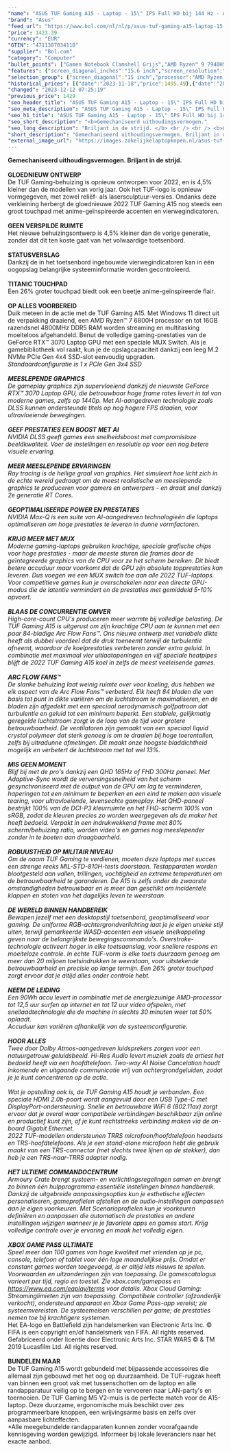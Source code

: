```yaml
---
"name": "ASUS TUF Gaming A15 - Laptop - 15\" IPS Full HD bij 144 Hz - AMD Phoenix R9-7940HS - NVIDIA GeForce RTX 4070 - 16 GB DDR5 - 512 GB SSD - Wi-Fi, Bluetooth - Windows 11 Home - grijs"
"brand": "Asus"
"feed_url": "https://www.bol.com/nl/nl/p/asus-tuf-gaming-a15-laptop-15-ips-full-hd-bij-144-hz-amd-phoenix-r9-7940hs-nvidia-geforce-rtx-4070-16-gb-ddr5-512-gb-ssd-wi-fi-bluetooth-windows-11-home-grijs/9300000144334590"
"price": 1423.39
"currency": "EUR"
"GTIN": "4711387034118"
"supplier": "Bol.com"
"category": "Computer"
"bullet_points": ["Gamen Notebook Clamshell Grijs","AMD Ryzen™ 9 7940HS 4 GHz","39,6 cm (15.6\") Full HD 1920 x 1080 Pixels IPS 16:9","16 GB DDR5-SDRAM 4800 MHz 2 x 8 GB","512 GB SSD","NVIDIA GeForce RTX 4070 8 GB NVIDIA G-SYNC AMD Radeon 780M","Wi-Fi 6 (802.11ax) Ethernet LAN 10,100,1000 Mbit/s Bluetooth 5.2","Lithium-Ion (Li-Ion) 90 Wh 240 W","Windows 11 Home 64-bit"]
"features": {"screen_diagonal_inches":"15.6 inch","screen_resolution":"1920 x 1080 Pixels","processor_family":"AMD Ryzen™ 9","memory_size":"16 GB","memory_type":"DDR5-SDRAM","total_storage_space":"512 GB","graphics_card":"NVIDIA GeForce RTX 4070","graphics_memory_size":"8 GB","operating_system":"Windows","battery_capacity":"90 Wh","width":"354 mm","depth":"251 mm","weight":"2,2 kg","purpose_laptop":"Gaming"}
"selection_group": {"screen_diagonal":"15 inch","processor":"AMD Ryzen 9","changed_price_past_3_days":true,"product_family":"TUF Gaming"}
"historical_prices": [{"date":"2023-11-18","price":1495.49},{"date":"2023-12-11","price":1429},{"date":"2023-12-12","price":1423.39}]
"changed": "2023-12-12 07:25:19"
"previous_price": 1429
"seo_header_title": "ASUS TUF Gaming A15 - Laptop - 15\" IPS Full HD bij 144 Hz - AMD Phoenix R9-7940HS - NVIDIA GeForce RTX 4070 - 16 GB DDR5 - 512 GB SSD - Wi-Fi, Bluetooth - Windows 11 Home - grijs"
"seo_meta_description": "ASUS TUF Gaming A15 - Laptop - 15\" IPS Full HD bij 144 Hz - AMD Phoenix R9-7940HS - NVIDIA GeForce RTX 4070 - 16 GB DDR5 - 512 GB SSD - Wi-Fi, Bluetooth - Windows 11 Home - grijs"
"seo_h1_title": "ASUS TUF Gaming A15 - Laptop - 15\" IPS Full HD bij 144 Hz - AMD Phoenix R9-7940HS - NVIDIA GeForce RTX 4070 - 16 GB DDR5 - 512 GB SSD - Wi-Fi, Bluetooth - Windows 11 Home - grijs"
"seo_short_description": "<b>Gemechaniseerd uithoudingsvermogen."
"seo_long_description": "Briljant in de strijd. </b> <br /> <br /> <b>GLOEDNIEUW ONTWERP</b> <br />De TUF Gaming-behuizing is opnieuw ontworpen voor 2022, en is 4,5% kleiner dan de modellen van vorig jaar. Ook het TUF-logo is opnieuw vormgegeven, met zowel reliëf- als lasersculptuur-versies. Ondanks deze verkleining herbergt de gloednieuwe 2022 TUF Gaming A15 nog steeds een groot touchpad met anime-geïnspireerde accenten en vierwegindicatoren. <br /> <br /> <b>GEEN VERSPILDE RUIMTE</b> <br />Het nieuwe behuizingsontwerp is 4,5% kleiner dan de vorige generatie, zonder dat dit ten koste gaat van het volwaardige toetsenbord. <br /> <br /> <b>STATUSVERSLAG</b> <br />Dankzij de in het toetsenbord ingebouwde vierwegindicatoren kan in één oogopslag belangrijke systeeminformatie worden gecontroleerd. <br /> <br /> <b>TITANIC TOUCHPAD</b> <br />Een 26% groter touchpad biedt ook een beetje anime-geïnspireerde flair. <br /> <br /> <b>OP ALLES VOORBEREID</b> <br />Duik meteen in de actie met de TUF Gaming A15. Met Windows 11 direct uit de verpakking draaiend, een AMD Ryzen™ 7 6800H processor en tot 16GB razendsnel 4800MHz DDR5 RAM worden streaming en multitasking moeiteloos afgehandeld. Benut de volledige gaming-prestaties van de GeForce RTX™ 3070 Laptop GPU met een speciale MUX Switch. Als je gamebibliotheek vol raakt, kun je de opslagcapaciteit dankzij een leeg M. 2 NVMe PCIe Gen 4x4 SSD-slot eenvoudig upgraden. <br />*Standaardconfiguratie is 1 x PCIe Gen 3x4 SSD <br /> <br /> <b>MEESLEPENDE GRAPHICS</b> <br />De gameplay graphics zijn supervloeiend dankzij de nieuwste GeForce RTX™ 3070 Laptop GPU, die betrouwbaar hoge frame rates levert in tal van moderne games, zelfs op 1440p. Met AI-aangedreven technologie zoals DLSS kunnen ondersteunde titels op nog hogere FPS draaien, voor ultravloeiende bewegingen. <br /> <br /> <b>GEEF PRESTATIES EEN BOOST MET AI</b> <br />NVIDIA DLSS geeft games een snelheidsboost met compromisloze beeldkwaliteit. Voer de instellingen en resolutie op voor een nog betere visuele ervaring. <br /> <br /> <b>MEER MEESLEPENDE ERVARINGEN</b> <br />Ray tracing is de heilige graal van graphics. Het simuleert hoe licht zich in de echte wereld gedraagt om de meest realistische en meeslepende graphics te produceren voor gamers en ontwerpers - en draait snel dankzij 2e generatie RT Cores. <br /> <br /> <b>GEOPTIMALISEERDE POWER EN PRESTATIES</b> <br />NVIDIA Max-Q is een suite van AI-aangedreven technologieën die laptops optimaliseren om hoge prestaties te leveren in dunne vormfactoren. <br /> <br /> <b>KRIJG MEER MET MUX</b> <br />Moderne gaming-laptops gebruiken krachtige, speciale grafische chips voor hoge prestaties - maar de meeste sturen die frames door de geïntegreerde graphics van de CPU voor ze het scherm bereiken. Dit biedt betere accuduur maar voorkomt dat de GPU zijn absolute topprestaties kan leveren. Dus voegen we een MUX switch toe aan alle 2022 TUF-laptops. Voor competitieve games kun je overschakelen naar een directe GPU-modus die de latentie vermindert en de prestaties met gemiddeld 5-10% opvoert. <br /> <br /> <b>BLAAS DE CONCURRENTIE OMVER</b> <br />High-core-count CPU's produceren meer warmte bij volledige belasting. De TUF Gaming A15 is uitgerust om zijn krachtige CPU aan te kunnen met een paar 84-bladige Arc Flow Fans™. Ons nieuwe ontwerp met variabele dikte heeft als dubbel voordeel dat de druk toeneemt terwijl de turbulentie afneemt, waardoor de koelprestaties verbeteren zonder extra geluid. In combinatie met maximaal vier uitlaatopeningen en vijf speciale heatpipes blijft de 2022 TUF Gaming A15 koel in zelfs de meest veeleisende games. <br /> <br /> <b>ARC FLOW FANS™</b> <br />De slanke behuizing laat weinig ruimte over voor koeling, dus hebben we elk aspect van de Arc Flow Fans™ verbeterd. Elk heeft 84 bladen die van basis tot punt in dikte variëren om de luchtstroom te maximaliseren, en de bladen zijn afgedekt met een speciaal aerodynamisch golfpatroon dat turbulentie en geluid tot een minimum beperkt. Een stabiele, gelijkmatig geregelde luchtstroom zorgt in de loop van de tijd voor grotere betrouwbaarheid. De ventilatoren zijn gemaakt van een speciaal liquid crystal polymeer dat sterk genoeg is om te draaien bij hoge toerentallen, zelfs bij ultradunne afmetingen. Dit maakt onze hoogste bladdichtheid mogelijk en verbetert de luchtstroom met tot wel 13%. <br /> <br /> <b>MIS GEEN MOMENT</b> <br />Blijf bij met de pro's dankzij een QHD 165Hz of FHD 300Hz paneel. Met Adaptive-Sync wordt de verversingssnelheid van het scherm gesynchroniseerd met de output van de GPU om lag te verminderen, haperingen tot een minimum te beperken en een eind te maken aan visuele tearing, voor ultravloeiende, levensechte gameplay. Het QHD-paneel bestrijkt 100% van de DCI-P3 kleurruimte en het FHD-scherm 100% van sRGB, zodat de kleuren precies zo worden weergegeven als de maker het heeft bedoeld. Verpakt in een indrukwekkend frame met 80% scherm/behuizing ratio, worden video's en games nog meeslepender zonder in te boeten aan draagbaarheid. <br /> <br /> <b>ROBUUSTHEID OP MILITAIR NIVEAU</b> <br />Om de naam TUF Gaming te verdienen, moeten deze laptops met succes een strenge reeks MIL-STD-810H-tests doorstaan. Testapparaten worden blootgesteld aan vallen, trillingen, vochtigheid en extreme temperaturen om de betrouwbaarheid te garanderen. De A15 is zelfs onder de zwaarste omstandigheden betrouwbaar en is meer dan geschikt om incidentele klappen en stoten van het dagelijks leven te weerstaan. <br /> <br /> <b>DE WERELD BINNEN HANDBEREIK</b> <br />Bewapen jezelf met een desktopstijl toetsenbord, geoptimaliseerd voor gaming. De uniforme RGB-achtergrondverlichting laat je je eigen unieke stijl uiten, terwijl gemarkeerde WASD-accenten een visuele snelkoppeling geven naar de belangrijkste bewegingscommando's. Overstroke-technologie activeert hoger in elke toetsaanslag, voor snellere respons en moeiteloze controle. In echte TUF-vorm is elke toets duurzaam genoeg om meer dan 20 miljoen toetsindrukken te weerstaan, voor uitstekende betrouwbaarheid en precisie op lange termijn. Een 26% groter touchpad zorgt ervoor dat je altijd alles onder controle hebt. <br /> <br /> <b>NEEM DE LEIDING</b> <br />Een 90Wh accu levert in combinatie met de energiezuinige AMD-processor tot 12,5 uur surfen op internet en tot 12 uur video afspelen, met snellaadtechnologie die de machine in slechts 30 minuten weer tot 50% oplaadt. <br />*Accuduur kan variëren afhankelijk van de systeemconfiguratie. <br /> <br /> <b>HOOR ALLES</b> <br />Twee door Dolby Atmos-aangedreven luidsprekers zorgen voor een natuurgetrouw geluidsbeeld. Hi-Res Audio levert muziek zoals de artiest het bedoeld heeft via een hoofdtelefoon. Two-way AI Noise Cancelation houdt inkomende en uitgaande communicatie vrij van achtergrondgeluiden, zodat je je kunt concentreren op de actie. <br /> <br />Wat je opstelling ook is, de TUF Gaming A15 houdt je verbonden. Een speciale HDMI 2. 0b-poort wordt aangevuld door een USB Type-C met DisplayPort-ondersteuning. Snelle en betrouwbare WiFi 6 (802. 11ax) zorgt ervoor dat je overal waar compatibele verbindingen beschikbaar zijn online en productief kunt zijn, of je kunt rechtstreeks verbinding maken via de on-board Gigabit Ethernet. <br />*2022 TUF-modellen ondersteunen TRRS microfoon/hoofdtelefoon headsets en TRS-hoofdtelefoons. Als je een stand-alone microfoon hebt die gebruik maakt van een TRS-connector (met slechts twee lijnen op de stekker), dan heb je een TRS-naar-TRRS adapter nodig. <br /> <br /> <b>HET ULTIEME COMMANDOCENTRUM</b> <br />Armoury Crate brengt systeem- en verlichtingsregelingen samen en brengt zo binnen één hulpprogramma essentiële instellingen binnen handbereik. Dankzij de uitgebreide aanpassingsopties kun je esthetische effecten personaliseren, gameprofielen afstellen en de audio-instellingen aanpassen aan je eigen voorkeuren. Met Scenarioprofielen kun je voorkeuren definiëren en aanpassen die automatisch de prestaties en andere instellingen wijzigen wanneer je je favoriete apps en games start. Krijg volledige controle over je ervaring en maak het volledig eigen. <br /> <br /> <b>XBOX GAME PASS ULTIMATE</b> <br />Speel meer dan 100 games van hoge kwaliteit met vrienden op je pc, console, telefoon of tablet voor één lage maandelijkse prijs. * Omdat er constant games worden toegevoegd, is er altijd iets nieuws te spelen. <br />* Voorwaarden en uitzonderingen zijn van toepassing. De gamescatalogus varieert per tijd, regio en toestel. Zie xbox. com/gamepass en https://www. ea. com/eaplay/terms voor details. Xbox Cloud Gaming: Streaminglimieten zijn van toepassing. Compatibele controller (afzonderlijk verkocht), ondersteund apparaat en Xbox Game Pass-app vereist; zie systeemvereisten. De systeemeisen verschillen per game; de prestaties nemen toe bij krachtigere systemen. <br />* Het EA-logo en Battlefield zijn handelsmerken van Electronic Arts Inc. © FIFA is een copyright en/of handelsmerk van FIFA. All rights reserved. Gefabriceerd onder licentie door Electronic Arts Inc. STAR WARS © & TM 2019 Lucasfilm Ltd. All rights reserved. <br /> <br /> <b>BUNDELEN MAAR</b> <br />De TUF Gaming A15 wordt gebundeld met bijpassende accessoires die allemaal zijn gebouwd met het oog op duurzaamheid. De TUF-rugzak heeft van binnen een groot vak met tussenschotten om de laptop en alle randapparatuur veilig op te bergen en te vervoeren naar LAN-party's en toernooien. De TUF Gaming M5 V2-muis is de perfecte match voor de A15-laptop. Deze duurzame, ergonomische muis beschikt over zes programmeerbare knoppen, een wrijvingsarme basis en zelfs over aanpasbare lichteffecten. <br />*Alle meegebundelde randapparaten kunnen zonder voorafgaande kennisgeving worden gewijzigd. Informeer bij lokale leveranciers naar het exacte aanbod."
"short_description": "Gemechaniseerd uithoudingsvermogen. Briljant in de strijd. GLOEDNIEUW ONTWERP De TUF Gaming-behuizing is opnieuw ontworpen voor 2022, en is 4,5% kleiner dan de modellen van vorig jaar. Ook het TUF-logo is opnieuw vormgegeven, met zowel reliëf- als lasersculptuur-versies. Ondanks deze verkleining herbergt de gloednieuwe 2022 TUF Gaming A15 nog steeds een groot touchpad met anime-geïnspireerde accenten en vierwegindicatoren. GEEN VERSPILDE RUIMTE Het nieuwe behuizingsontwerp is 4,5% kleiner dan de vorige generatie, zonder dat dit ten koste gaat van het volwaardige toetsenbord. STATUSVERSLAG Dankzij de in het toetsenbord ingebouwde vierwegindicatoren kan in één oogopslag belangrijke systeeminformatie worden gecontroleerd. TITANIC TOUCHPAD Een 26% groter touchpad biedt ook een beetje anime-geïnspireerde flair. OP ALLES VOORBEREID Duik meteen in de actie met de TUF Gaming A15. Met Windows 11 direct uit de verpakking draaiend, een AMD Ryzen™ 7 6800H processor en tot 16GB razendsnel 4800MHz DDR5 RAM worden streaming en multitasking moeiteloos afgehandeld. Benut de volledige gaming-prestaties van de GeForce RTX™ 3070 Laptop GPU met een speciale MUX Switch. Als je gamebibliotheek vol raakt, kun je de opslagcapaciteit dankzij een leeg M.2 NVMe PCIe Gen 4x4 SSD-slot eenvoudig upgraden. *Standaardconfiguratie is 1 x PCIe Gen 3x4 SSD MEESLEPENDE GRAPHICS De gameplay graphics zijn supervloeiend dankzij de nieuwste GeForce RTX™ 3070 Laptop GPU, die betrouwbaar hoge frame rates levert in tal van moderne games, zelfs op 1440p. Met AI-aangedreven technologie zoals DLSS kunnen ondersteunde titels op nog hogere FPS draaien, voor ultravloeiende bewegingen. GEEF PRESTATIES EEN BOOST MET AI NVIDIA DLSS geeft games een snelheidsboost met compromisloze beeldkwaliteit. Voer de instellingen en resolutie op voor een nog betere visuele ervaring. MEER MEESLEPENDE ERVARINGEN Ray tracing is de heilige graal van graphics. Het simuleert hoe licht zich in de echte wereld gedraagt om de meest realistische en meeslepende graphics te produceren voor gamers en ontwerpers - en draait snel dankzij 2e generatie RT Cores. GEOPTIMALISEERDE POWER EN PRESTATIES NVIDIA Max-Q is een suite van AI-aangedreven technologieën die laptops optimaliseren om hoge prestaties te leveren in dunne vormfactoren. KRIJG MEER MET MUX Moderne gaming-laptops gebruiken krachtige, speciale grafische chips voor hoge prestaties - maar de meeste sturen die frames door de geïntegreerde graphics van de CPU voor ze het scherm bereiken. Dit biedt betere accuduur maar voorkomt dat de GPU zijn absolute topprestaties kan leveren. Dus voegen we een MUX switch toe aan alle 2022 TUF-laptops. Voor competitieve games kun je overschakelen naar een directe GPU-modus die de latentie vermindert en de prestaties met gemiddeld 5-10% opvoert. BLAAS DE CONCURRENTIE OMVER High-core-count CPU's produceren meer warmte bij volledige belasting. De TUF Gaming A15 is uitgerust om zijn krachtige CPU aan te kunnen met een paar 84-bladige Arc Flow Fans™. Ons nieuwe ontwerp met variabele dikte heeft als dubbel voordeel dat de druk toeneemt terwijl de turbulentie afneemt, waardoor de koelprestaties verbeteren zonder extra geluid. In combinatie met maximaal vier uitlaatopeningen en vijf speciale heatpipes blijft de 2022 TUF Gaming A15 koel in zelfs de meest veeleisende games. ARC FLOW FANS™ De slanke behuizing laat weinig ruimte over voor koeling, dus hebben we elk aspect van de Arc Flow Fans™ verbeterd. Elk heeft 84 bladen die van basis tot punt in dikte variëren om de luchtstroom te maximaliseren, en de bladen zijn afgedekt met een speciaal aerodynamisch golfpatroon dat turbulentie en geluid tot een minimum beperkt. Een stabiele, gelijkmatig geregelde luchtstroom zorgt in de loop van de tijd voor grotere betrouwbaarheid. De ventilatoren zijn gemaakt van een speciaal liquid crystal polymeer dat sterk genoeg is om te draaien bij hoge toerentallen, zelfs bij ultradunne afmetingen. Dit maakt onze hoogste bladdichtheid mogelijk en verbetert de luchtstroom met tot wel 13%. MIS GEEN MOMENT Blijf bij met de pro's dankzij een QHD 165Hz of FHD 300Hz paneel. Met Adaptive-Sync wordt de verversingssnelheid van het scherm gesynchroniseerd met de output van de GPU om lag te verminderen, haperingen tot een minimum te beperken en een eind te maken aan visuele tearing, voor ultravloeiende, levensechte gameplay. Het QHD-paneel bestrijkt 100% van de DCI-P3 kleurruimte en het FHD-scherm 100% van sRGB, zodat de kleuren precies zo worden weergegeven als de maker het heeft bedoeld. Verpakt in een indrukwekkend frame met 80% scherm/behuizing ratio, worden video's en games nog meeslepender zonder in te boeten aan draagbaarheid. ROBUUSTHEID OP MILITAIR NIVEAU Om de naam TUF Gaming te verdienen, moeten deze laptops met succes een strenge reeks MIL-STD-810H-tests doorstaan. Testapparaten worden blootgesteld aan vallen, trillingen, vochtigheid en extreme temperaturen om de betrouwbaarheid te garanderen. De A15 is zelfs onder de zwaarste omstandigheden betrouwbaar en is meer dan geschikt om incidentele klappen en stoten van het dagelijks leven te weerstaan. DE WERELD BINNEN HANDBEREIK Bewapen jezelf met een desktopstijl toetsenbord, geoptimaliseerd voor gaming. De uniforme RGB-achtergrondverlichting laat je je eigen unieke stijl uiten, terwijl gemarkeerde WASD-accenten een visuele snelkoppeling geven naar de belangrijkste bewegingscommando's. Overstroke-technologie activeert hoger in elke toetsaanslag, voor snellere respons en moeiteloze controle. In echte TUF-vorm is elke toets duurzaam genoeg om meer dan 20 miljoen toetsindrukken te weerstaan, voor uitstekende betrouwbaarheid en precisie op lange termijn. Een 26% groter touchpad zorgt ervoor dat je altijd alles onder controle hebt. NEEM DE LEIDING Een 90Wh accu levert in combinatie met de energiezuinige AMD-processor tot 12,5 uur surfen op internet en tot 12 uur video afspelen, met snellaadtechnologie die de machine in slechts 30 minuten weer tot 50% oplaadt. *Accuduur kan variëren afhankelijk van de systeemconfiguratie. HOOR ALLES Twee door Dolby Atmos-aangedreven luidsprekers zorgen voor een natuurgetrouw geluidsbeeld. Hi-Res Audio levert muziek zoals de artiest het bedoeld heeft via een hoofdtelefoon. Two-way AI Noise Cancelation houdt inkomende en uitgaande communicatie vrij van achtergrondgeluiden, zodat je je kunt concentreren op de actie. Wat je opstelling ook is, de TUF Gaming A15 houdt je verbonden. Een speciale HDMI 2.0b-poort wordt aangevuld door een USB Type-C met DisplayPort-ondersteuning. Snelle en betrouwbare WiFi 6 (802.11ax) zorgt ervoor dat je overal waar compatibele verbindingen beschikbaar zijn online en productief kunt zijn, of je kunt rechtstreeks verbinding maken via de on-board Gigabit Ethernet. *2022 TUF-modellen ondersteunen TRRS microfoon/hoofdtelefoon headsets en TRS-hoofdtelefoons. Als je een stand-alone microfoon hebt die gebruik maakt van een TRS-connector (met slechts twee lijnen op de stekker), dan heb je een TRS-naar-TRRS adapter nodig. HET ULTIEME COMMANDOCENTRUM Armoury Crate brengt systeem- en verlichtingsregelingen samen en brengt zo binnen één hulpprogramma essentiële instellingen binnen handbereik. Dankzij de uitgebreide aanpassingsopties kun je esthetische effecten personaliseren, gameprofielen afstellen en de audio-instellingen aanpassen aan je eigen voorkeuren. Met Scenarioprofielen kun je voorkeuren definiëren en aanpassen die automatisch de prestaties en andere instellingen wijzigen wanneer je je favoriete apps en games start. Krijg volledige controle over je ervaring en maak het volledig eigen. XBOX GAME PASS ULTIMATE Speel meer dan 100 games van hoge kwaliteit met vrienden op je pc, console, telefoon of tablet voor één lage maandelijkse prijs.* Omdat er constant games worden toegevoegd, is er altijd iets nieuws te spelen. * Voorwaarden en uitzonderingen zijn van toepassing. De gamescatalogus varieert per tijd, regio en toestel. Zie xbox.com/gamepass en https://www.ea.com/eaplay/terms voor details. Xbox Cloud Gaming: Streaminglimieten zijn van toepassing. Compatibele controller (afzonderlijk verkocht), ondersteund apparaat en Xbox Game Pass-app vereist; zie systeemvereisten. De systeemeisen verschillen per game; de prestaties nemen toe bij krachtigere systemen. * Het EA-logo en Battlefield zijn handelsmerken van Electronic Arts Inc. © FIFA is een copyright en/of handelsmerk van FIFA. All rights reserved. Gefabriceerd onder licentie door Electronic Arts Inc. STAR WARS © & TM 2019 Lucasfilm Ltd. All rights reserved. BUNDELEN MAAR De TUF Gaming A15 wordt gebundeld met bijpassende accessoires die allemaal zijn gebouwd met het oog op duurzaamheid. De TUF-rugzak heeft van binnen een groot vak met tussenschotten om de laptop en alle randapparatuur veilig op te bergen en te vervoeren naar LAN-party's en toernooien. De TUF Gaming M5 V2-muis is de perfecte match voor de A15-laptop. Deze duurzame, ergonomische muis beschikt over zes programmeerbare knoppen, een wrijvingsarme basis en zelfs over aanpasbare lichteffecten. *Alle meegebundelde randapparaten kunnen zonder voorafgaande kennisgeving worden gewijzigd. Informeer bij lokale leveranciers naar het exacte aanbod."
"external_image_url": "https://images.zakelijkelaptopkopen.nl/asus-tuf-gaming-a15-laptop-15-ips-full-hd-bij-144-hz-amd-phoenix-r9-7940hs-nvidia-geforce-rtx-4070-16-gb-ddr5-512-gb-ssd-wi-fi-bluetooth-windows-11-home-grijs.webp"
---
```


<b>Gemechaniseerd uithoudingsvermogen. Briljant in de strijd.</b> <br /> <br /> <b>GLOEDNIEUW ONTWERP</b> <br />De TUF Gaming-behuizing is opnieuw ontworpen voor 2022, en is 4,5% kleiner dan de modellen van vorig jaar. Ook het TUF-logo is opnieuw vormgegeven, met zowel reliëf- als lasersculptuur-versies. Ondanks deze verkleining herbergt de gloednieuwe 2022 TUF Gaming A15 nog steeds een groot touchpad met anime-geïnspireerde accenten en vierwegindicatoren. <br /> <br /> <b>GEEN VERSPILDE RUIMTE</b> <br />Het nieuwe behuizingsontwerp is 4,5% kleiner dan de vorige generatie, zonder dat dit ten koste gaat van het volwaardige toetsenbord. <br /> <br /> <b>STATUSVERSLAG</b> <br />Dankzij de in het toetsenbord ingebouwde vierwegindicatoren kan in één oogopslag belangrijke systeeminformatie worden gecontroleerd. <br /> <br /> <b>TITANIC TOUCHPAD</b> <br />Een 26% groter touchpad biedt ook een beetje anime-geïnspireerde flair. <br /> <br /> <b>OP ALLES VOORBEREID</b> <br />Duik meteen in de actie met de TUF Gaming A15. Met Windows 11 direct uit de verpakking draaiend, een AMD Ryzen™ 7 6800H processor en tot 16GB razendsnel 4800MHz DDR5 RAM worden streaming en multitasking moeiteloos afgehandeld. Benut de volledige gaming-prestaties van de GeForce RTX™ 3070 Laptop GPU met een speciale MUX Switch. Als je gamebibliotheek vol raakt, kun je de opslagcapaciteit dankzij een leeg M.2 NVMe PCIe Gen 4x4 SSD-slot eenvoudig upgraden. <br />*Standaardconfiguratie is 1 x PCIe Gen 3x4 SSD <br /> <br /> <b>MEESLEPENDE GRAPHICS</b> <br />De gameplay graphics zijn supervloeiend dankzij de nieuwste GeForce RTX™ 3070 Laptop GPU, die betrouwbaar hoge frame rates levert in tal van moderne games, zelfs op 1440p. Met AI-aangedreven technologie zoals DLSS kunnen ondersteunde titels op nog hogere FPS draaien, voor ultravloeiende bewegingen. <br /> <br /> <b>GEEF PRESTATIES EEN BOOST MET AI</b> <br />NVIDIA DLSS geeft games een snelheidsboost met compromisloze beeldkwaliteit. Voer de instellingen en resolutie op voor een nog betere visuele ervaring. <br /> <br /> <b>MEER MEESLEPENDE ERVARINGEN</b> <br />Ray tracing is de heilige graal van graphics. Het simuleert hoe licht zich in de echte wereld gedraagt om de meest realistische en meeslepende graphics te produceren voor gamers en ontwerpers - en draait snel dankzij 2e generatie RT Cores. <br /> <br /> <b>GEOPTIMALISEERDE POWER EN PRESTATIES</b> <br />NVIDIA Max-Q is een suite van AI-aangedreven technologieën die laptops optimaliseren om hoge prestaties te leveren in dunne vormfactoren. <br /> <br /> <b>KRIJG MEER MET MUX</b> <br />Moderne gaming-laptops gebruiken krachtige, speciale grafische chips voor hoge prestaties - maar de meeste sturen die frames door de geïntegreerde graphics van de CPU voor ze het scherm bereiken. Dit biedt betere accuduur maar voorkomt dat de GPU zijn absolute topprestaties kan leveren. Dus voegen we een MUX switch toe aan alle 2022 TUF-laptops. Voor competitieve games kun je overschakelen naar een directe GPU-modus die de latentie vermindert en de prestaties met gemiddeld 5-10% opvoert. <br /> <br /> <b>BLAAS DE CONCURRENTIE OMVER</b> <br />High-core-count CPU's produceren meer warmte bij volledige belasting. De TUF Gaming A15 is uitgerust om zijn krachtige CPU aan te kunnen met een paar 84-bladige Arc Flow Fans™. Ons nieuwe ontwerp met variabele dikte heeft als dubbel voordeel dat de druk toeneemt terwijl de turbulentie afneemt, waardoor de koelprestaties verbeteren zonder extra geluid. In combinatie met maximaal vier uitlaatopeningen en vijf speciale heatpipes blijft de 2022 TUF Gaming A15 koel in zelfs de meest veeleisende games. <br /> <br /> <b>ARC FLOW FANS™</b> <br />De slanke behuizing laat weinig ruimte over voor koeling, dus hebben we elk aspect van de Arc Flow Fans™ verbeterd. Elk heeft 84 bladen die van basis tot punt in dikte variëren om de luchtstroom te maximaliseren, en de bladen zijn afgedekt met een speciaal aerodynamisch golfpatroon dat turbulentie en geluid tot een minimum beperkt. Een stabiele, gelijkmatig geregelde luchtstroom zorgt in de loop van de tijd voor grotere betrouwbaarheid. De ventilatoren zijn gemaakt van een speciaal liquid crystal polymeer dat sterk genoeg is om te draaien bij hoge toerentallen, zelfs bij ultradunne afmetingen. Dit maakt onze hoogste bladdichtheid mogelijk en verbetert de luchtstroom met tot wel 13%. <br /> <br /> <b>MIS GEEN MOMENT</b> <br />Blijf bij met de pro's dankzij een QHD 165Hz of FHD 300Hz paneel. Met Adaptive-Sync wordt de verversingssnelheid van het scherm gesynchroniseerd met de output van de GPU om lag te verminderen, haperingen tot een minimum te beperken en een eind te maken aan visuele tearing, voor ultravloeiende, levensechte gameplay. Het QHD-paneel bestrijkt 100% van de DCI-P3 kleurruimte en het FHD-scherm 100% van sRGB, zodat de kleuren precies zo worden weergegeven als de maker het heeft bedoeld. Verpakt in een indrukwekkend frame met 80% scherm/behuizing ratio, worden video's en games nog meeslepender zonder in te boeten aan draagbaarheid. <br /> <br /> <b>ROBUUSTHEID OP MILITAIR NIVEAU</b> <br />Om de naam TUF Gaming te verdienen, moeten deze laptops met succes een strenge reeks MIL-STD-810H-tests doorstaan. Testapparaten worden blootgesteld aan vallen, trillingen, vochtigheid en extreme temperaturen om de betrouwbaarheid te garanderen. De A15 is zelfs onder de zwaarste omstandigheden betrouwbaar en is meer dan geschikt om incidentele klappen en stoten van het dagelijks leven te weerstaan. <br /> <br /> <b>DE WERELD BINNEN HANDBEREIK</b> <br />Bewapen jezelf met een desktopstijl toetsenbord, geoptimaliseerd voor gaming. De uniforme RGB-achtergrondverlichting laat je je eigen unieke stijl uiten, terwijl gemarkeerde WASD-accenten een visuele snelkoppeling geven naar de belangrijkste bewegingscommando's. Overstroke-technologie activeert hoger in elke toetsaanslag, voor snellere respons en moeiteloze controle. In echte TUF-vorm is elke toets duurzaam genoeg om meer dan 20 miljoen toetsindrukken te weerstaan, voor uitstekende betrouwbaarheid en precisie op lange termijn. Een 26% groter touchpad zorgt ervoor dat je altijd alles onder controle hebt. <br /> <br /> <b>NEEM DE LEIDING</b> <br />Een 90Wh accu levert in combinatie met de energiezuinige AMD-processor tot 12,5 uur surfen op internet en tot 12 uur video afspelen, met snellaadtechnologie die de machine in slechts 30 minuten weer tot 50% oplaadt. <br />*Accuduur kan variëren afhankelijk van de systeemconfiguratie. <br /> <br /> <b>HOOR ALLES</b> <br />Twee door Dolby Atmos-aangedreven luidsprekers zorgen voor een natuurgetrouw geluidsbeeld. Hi-Res Audio levert muziek zoals de artiest het bedoeld heeft via een hoofdtelefoon. Two-way AI Noise Cancelation houdt inkomende en uitgaande communicatie vrij van achtergrondgeluiden, zodat je je kunt concentreren op de actie. <br /> <br />Wat je opstelling ook is, de TUF Gaming A15 houdt je verbonden. Een speciale HDMI 2.0b-poort wordt aangevuld door een USB Type-C met DisplayPort-ondersteuning. Snelle en betrouwbare WiFi 6 (802.11ax) zorgt ervoor dat je overal waar compatibele verbindingen beschikbaar zijn online en productief kunt zijn, of je kunt rechtstreeks verbinding maken via de on-board Gigabit Ethernet. <br />*2022 TUF-modellen ondersteunen TRRS microfoon/hoofdtelefoon headsets en TRS-hoofdtelefoons. Als je een stand-alone microfoon hebt die gebruik maakt van een TRS-connector (met slechts twee lijnen op de stekker), dan heb je een TRS-naar-TRRS adapter nodig. <br /> <br /> <b>HET ULTIEME COMMANDOCENTRUM</b> <br />Armoury Crate brengt systeem- en verlichtingsregelingen samen en brengt zo binnen één hulpprogramma essentiële instellingen binnen handbereik. Dankzij de uitgebreide aanpassingsopties kun je esthetische effecten personaliseren, gameprofielen afstellen en de audio-instellingen aanpassen aan je eigen voorkeuren. Met Scenarioprofielen kun je voorkeuren definiëren en aanpassen die automatisch de prestaties en andere instellingen wijzigen wanneer je je favoriete apps en games start. Krijg volledige controle over je ervaring en maak het volledig eigen. <br /> <br /> <b>XBOX GAME PASS ULTIMATE</b> <br />Speel meer dan 100 games van hoge kwaliteit met vrienden op je pc, console, telefoon of tablet voor één lage maandelijkse prijs.* Omdat er constant games worden toegevoegd, is er altijd iets nieuws te spelen. <br />* Voorwaarden en uitzonderingen zijn van toepassing. De gamescatalogus varieert per tijd, regio en toestel. Zie xbox.com/gamepass en https://www.ea.com/eaplay/terms voor details. Xbox Cloud Gaming: Streaminglimieten zijn van toepassing. Compatibele controller (afzonderlijk verkocht), ondersteund apparaat en Xbox Game Pass-app vereist; zie systeemvereisten. De systeemeisen verschillen per game; de prestaties nemen toe bij krachtigere systemen. <br />* Het EA-logo en Battlefield zijn handelsmerken van Electronic Arts Inc. © FIFA is een copyright en/of handelsmerk van FIFA. All rights reserved. Gefabriceerd onder licentie door Electronic Arts Inc. STAR WARS © & TM 2019 Lucasfilm Ltd. All rights reserved. <br /> <br /> <b>BUNDELEN MAAR</b> <br />De TUF Gaming A15 wordt gebundeld met bijpassende accessoires die allemaal zijn gebouwd met het oog op duurzaamheid. De TUF-rugzak heeft van binnen een groot vak met tussenschotten om de laptop en alle randapparatuur veilig op te bergen en te vervoeren naar LAN-party's en toernooien. De TUF Gaming M5 V2-muis is de perfecte match voor de A15-laptop. Deze duurzame, ergonomische muis beschikt over zes programmeerbare knoppen, een wrijvingsarme basis en zelfs over aanpasbare lichteffecten. <br />*Alle meegebundelde randapparaten kunnen zonder voorafgaande kennisgeving worden gewijzigd. Informeer bij lokale leveranciers naar het exacte aanbod.